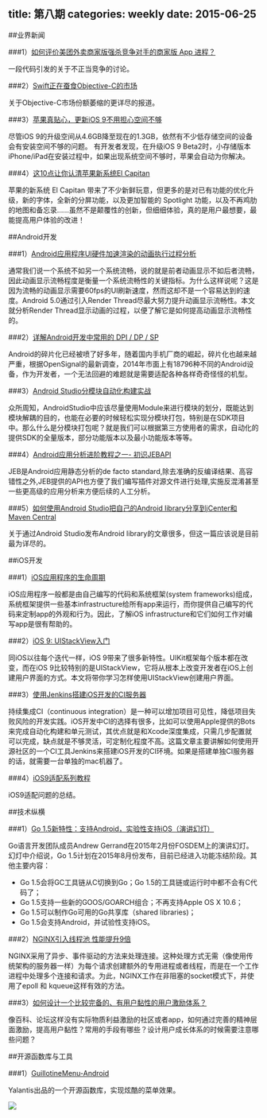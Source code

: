 title: 第八期
categories: weekly
date: 2015-06-25
---

##业界新闻

###1）[如何评价美团外卖商家版强杀竞争对手的商家版 App 进程？](http://www.zhihu.com/question/31413252)

一段代码引发的关于不正当竞争的讨论。

###2）[Swift正在蚕食Objective-C的市场](http://www.infoq.com/cn/news/2015/06/Swift-Objective-C?utm_source=tuicool)

关于Objective-C市场份额萎缩的更详尽的报道。

###3）[苹果真贴心，更新iOS 9不用担心空间不够](http://www.leiphone.com/news/201506/ZUAynBqMivJ2b6O2.html)

尽管iOS 9的升级空间从4.6GB降至现在的1.3GB，依然有不少低存储空间的设备会有安装空间不够的问题。
有开发者发现，在升级iOS 9 Beta2时，小存储版本iPhone/iPad在安装过程中，如果出现系统空间不够时，苹果会自动为你解决。

###4）[这10点让你认清苹果新系统El Capitan](http://tech2ipo.com/100146)

苹果的新系统 El Capitan 带来了不少新鲜玩意，但更多的是对已有功能的优化升级，新的字体，全新的分屏功能，以及更加智能的 Spotlight 功能，以及不再鸡肋的地图和备忘录……虽然不是颠覆性的创新，但细细体验，真的是用户最想要，最能提高用户体验的改进！


##Android开发

###1）[Android应用程序UI硬件加速渲染的动画执行过程分析](http://blog.csdn.net/luoshengyang/article/details/46449677)

通常我们说一个系统不如另一个系统流畅，说的就是前者动画显示不如后者流畅，因此动画显示流畅程度是衡量一个系统流畅性的关键指标。为什么这样说呢？这是因为流畅的动画显示需要60fps的UI刷新速度，然而这却不是一个容易达到的速度。Android 5.0通过引入Render Thread尽最大努力提升动画显示流畅性。本文就分析Render Thread显示动画的过程，以便了解它是如何提高动画显示流畅性的。

###2）[详解Android开发中常用的 DPI / DP / SP](http://www.jianshu.com/p/913943d25829)

Android的碎片化已经被喷了好多年，随着国内手机厂商的崛起，碎片化也越来越严重，根据OpenSignal的最新调查，2014年市面上有18796种不同的Android设备，作为开发者，一个无法回避的难题就是需要适配各种各样奇奇怪怪的机型。

###3）[Android Studio分模块自动化构建实战](http://www.jianshu.com/p/fec2818f2f20)

众所周知，AndroidStudio中应该尽量使用Module来进行模块的划分，既能达到模块解耦的目的，也能在必要的时候轻松实现分模块打包，特别是在SDK项目中。那么什么是分模块打包呢？就是我们可以根据第三方使用者的需求，自动化的提供SDK的全量版本，部分功能版本以及最小功能版本等等。

###4）[Android应用分析进阶教程之一- 初识JEBAPI](http://drops.wooyun.org/mobile/6665)

JEB是Android应用静态分析的de facto standard,除去准确的反编译结果、高容错性之外,JEB提供的API也方便了我们编写插件对源文件进行处理,实施反混淆甚至一些更高级的应用分析来方便后续的人工分析。

###5）[如何使用Android Studio把自己的Android library分享到jCenter和Maven Central](http://www.jcodecraeer.com/a/anzhuokaifa/androidkaifa/2015/0623/3097.html)

关于通过Android Studio发布Android library的文章很多，但这一篇应该说是目前最为详尽的。

##iOS开发

###1）[iOS应用程序的生命周期](http://www.jianshu.com/p/aa50e5350852)

iOS应用程序一般都是由自己编写的代码和系统框架(system frameworks)组成，系统框架提供一些基本infrastructure给所有app来运行，而你提供自己编写的代码来定制app的外观和行为。因此，了解iOS infrastructure和它们如何工作对编写app是很有帮助的。

###2）[iOS 9: UIStackView入门](http://www.cocoachina.com/ios/20150623/12233.html)

同iOS以往每个迭代一样，iOS 9带来了很多新特性。UIKit框架每个版本都在改变，而在iOS 9比较特别的是UIStackView，它将从根本上改变开发者在iOS上创建用户界面的方式。本文将带你学习怎样使用UIStackView创建用户界面。

###3）[使用Jenkins搭建iOS开发的CI服务器](http://blog.nswebfrog.com/2013/12/31/jenkins-ios-ci/#541841-tsina-1-70988-d0fc3b3b40d03e6b36d60be81253e42e)

持续集成CI（continuous integration）是一种可以增加项目可见性，降低项目失败风险的开发实践。iOS开发中CI的选择有很多，比如可以使用Apple提供的Bots来完成自动化构建和单元测试，其优点就是和Xcode深度集成，只需几步配置就可以完成，缺点就是不够灵活，可定制化程度不高。这篇文章主要讲解如何使用开源社区的一个CI工具Jenkins来搭建iOS开发的CI环境。如果是搭建单独CI服务器的话，就需要一台单独的mac机器了。

###4）[iOS9适配系列教程](https://github.com/ChenYilong/iOS9AdaptationTips)

iOS9适配问题的总结。

##技术纵横

###1）[Go 1.5新特性：支持Android，实验性支持iOS（演讲幻灯）](http://www.tuicool.com/articles/vamIfej)

Go语言开发团队成员Andrew Gerrand在2015年2月份FOSDEM上的演讲幻灯。幻灯中介绍说，Go 1.5计划在2015年8月份发布，目前已经进入功能冻结阶段。其他主要内容：

* Go 1.5会将GC工具链从C切换到Go；Go 1.5的工具链或运行时中都不会有C代码了；
* Go 1.5支持一些新的GOOS/GOARCH组合；不再支持Apple OS X 10.6；
* Go 1.5可以制作Go可用的Go共享库（shared libraries)；
* Go 1.5会支持Android，并试验性支持iOS。

###2）[NGINX引入线程池 性能提升9倍](http://www.infoq.com/cn/articles/thread-pools-boost-performance-9x)

NGINX采用了异步、事件驱动的方法来处理连接。这种处理方式无需（像使用传统架构的服务器一样）为每个请求创建额外的专用进程或者线程，而是在一个工作进程中处理多个连接和请求。为此，NGINX工作在非阻塞的socket模式下，并使用了epoll 和 kqueue这样有效的方法。

###3）[如何设计一个比较完备的、有用户黏性的用户激励体系？](http://www.zhihu.com/question/19575650)

像百科、论坛这样没有实际物质利益激励的社区或者app，如何通过完善的精神层面激励，提高用户黏性？常用的手段有哪些？设计用户成长体系的时候需要注意哪些问题？ 


##开源函数库与工具

###1）[GuillotineMenu-Android](https://github.com/Yalantis/GuillotineMenu-Android)

Yalantis出品的一个开源函数库，实现炫酷的菜单效果。

![](https://camo.githubusercontent.com/f044b38de3fed4496b98dff747b3bf6555ec67e4/68747470733a2f2f6431337961637572716a676172612e636c6f756466726f6e742e6e65742f75736572732f3439353739322f73637265656e73686f74732f323131333331342f64726166742d30332e676966)




